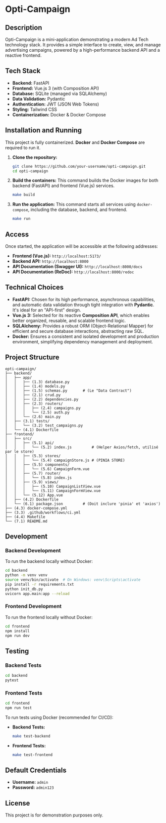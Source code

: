 # Opti-Campaign

## Description

Opti-Campaign is a mini-application demonstrating a modern Ad Tech technology stack. It provides a simple interface to create, view, and manage advertising campaigns, powered by a high-performance backend API and a reactive frontend.

## Tech Stack

* **Backend:** FastAPI
* **Frontend:** Vue.js 3 (with Composition API)
* **Database:** SQLite (managed via SQLAlchemy)
* **Data Validation:** Pydantic
* **Authentication:** JWT (JSON Web Tokens)
* **Styling:** Tailwind CSS
* **Containerization:** Docker & Docker Compose

## Installation and Running

This project is fully containerized. **Docker** and **Docker Compose** are required to run it.

1.  **Clone the repository:**
    ```sh
    git clone https://github.com/your-username/opti-campaign.git
    cd opti-campaign
    ```

2.  **Build the containers:**
    This command builds the Docker images for both backend (FastAPI) and frontend (Vue.js) services.
    ```sh
    make build
    ```

3.  **Run the application:**
    This command starts all services using `docker-compose`, including the database, backend, and frontend.
    ```sh
    make run
    ```

## Access

Once started, the application will be accessible at the following addresses:

*   **Frontend (Vue.js):** `http://localhost:5173/`
*   **Backend API:** `http://localhost:8000`
*   **API Documentation (Swagger UI):** `http://localhost:8000/docs`
*   **API Documentation (ReDoc):** `http://localhost:8000/redoc`

## Technical Choices

* **FastAPI:** Chosen for its high performance, asynchronous capabilities, and automatic data validation through tight integration with **Pydantic**. It's ideal for an "API-first" design.
* **Vue.js 3:** Selected for its reactive **Composition API**, which enables better organized, reusable, and scalable frontend logic.
* **SQLAlchemy:** Provides a robust ORM (Object-Relational Mapper) for efficient and secure database interactions, abstracting raw SQL.
* **Docker:** Ensures a consistent and isolated development and production environment, simplifying dependency management and deployment.

## Project Structure

```
opti-campaign/
├── backend/
│   ├── app/
│   │   ├── (1.3) database.py
│   │   ├── (1.4) models.py
│   │   ├── (1.5) schemas.py       # (Le "Data Contract")
│   │   ├── (2.1) crud.py
│   │   ├── (2.2) dependencies.py
│   │   ├── (2.3) routers/
│   │   │   ├── (2.4) campaigns.py
│   │   │   └── (2.5) auth.py
│   │   └── (2.6) main.py
│   ├── (3.1) tests/
│   │   └── (3.2) test_campaigns.py
│   └── (4.1) Dockerfile
├── frontend/
│   ├── src/
│   │   ├── (5.1) api/
│   │   │   └── (5.2) index.js         # (Helper Axios/fetch, utilisé par le store)
│   │   ├── (5.3) stores/
│   │   │   └── (5.4) campaignStore.js # (PINIA STORE)
│   │   ├── (5.5) components/
│   │   │   └── (5.6) CampaignForm.vue
│   │   ├── (5.7) router/
│   │   │   └── (5.8) index.js
│   │   ├── (5.9) views/
│   │   │   ├── (5.10) CampaignListView.vue
│   │   │   └── (5.11) CampaignFormView.vue
│   │   └── (5.12) App.vue
│   ├── (4.2) Dockerfile
│   └── (6.1) package.json         # (Doit inclure 'pinia' et 'axios')
├── (4.3) docker-compose.yml
├── (3.3) .github/workflows/ci.yml
├── (4.4) Makefile
└── (7.1) README.md
```

## Development

### Backend Development

To run the backend locally without Docker:

```sh
cd backend
python -m venv venv
source venv/bin/activate  # On Windows: venv\Scripts\activate
pip install -r requirements.txt
python init_db.py
uvicorn app.main:app --reload
```

### Frontend Development

To run the frontend locally without Docker:

```sh
cd frontend
npm install
npm run dev
```

## Testing

### Backend Tests

```sh
cd backend
pytest
```

### Frontend Tests

```sh
cd frontend
npm run test
```

To run tests using Docker (recommended for CI/CD):

*   **Backend Tests:**
    ```sh
    make test-backend
    ```

*   **Frontend Tests:**
    ```sh
    make test-frontend
    ```

## Default Credentials

* **Username:** `admin`
* **Password:** `admin123`

## License

This project is for demonstration purposes only.
